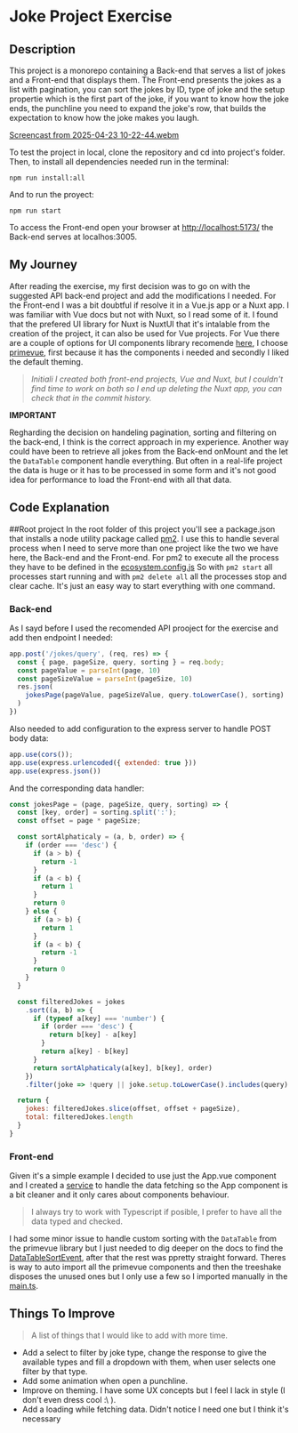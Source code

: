 # Joke Project Exercise

## Description

This project is a monorepo containing a Back-end that serves a list of jokes and a Front-end that displays them. The Front-end presents the jokes as a list with pagination, you can sort the jokes by ID, type of joke and the setup propertie which is the first part of the joke, if you want to know how the joke ends, the punchline you need to expand the joke's row, that builds the expectation to know how the joke makes you laugh.


[Screencast from 2025-04-23 10-22-44.webm](https://github.com/user-attachments/assets/08232e4e-cebf-4dbc-a157-4543fa34ea74)

To test the project in local, clone the repository and cd into project's folder.
Then, to install all dependencies needed run in the terminal:

```shell
npm run install:all
```

And to run the proyect:
```shell
npm run start
```

To access the Front-end open your browser at [http://localhost:5173/](http://localhost:5173/) the Back-end serves at localhos:3005.

## My Journey
After reading the exercise, my first decision was to go on with the suggested API back-end project and add the modifications I needed.
For the Front-end I was a bit doubtful if resolve it in a Vue.js app or a Nuxt app. I was familiar with Vue docs but not with Nuxt, so I read some of it.
I found that the prefered UI library for Nuxt is NuxtUI that it's intalable from the creation of the project, it can also be used for Vue projects.
For Vue there are a couple of options for UI components library recomende [here](https://ui-libs.vercel.app/), I choose [primevue](https://primevue.org/), first because it has the components i needed and secondly I liked the default theming.

> *Initiali I created both front-end projects, Vue and Nuxt, but I couldn't find time to work on both so I end up deleting the Nuxt app, you can check that in the commit history.*

**IMPORTANT**

Regharding the decision on handeling pagination, sorting and filtering on the back-end, I think is the correct approach in my experience. Another way could have been to retrieve all jokes from the Back-end onMount and the let the `DataTable` component handle everything. But often in a real-life project the data is huge or it has to be processed in some form and it's not good idea for performance to load the Front-end with all that data.

## Code Explanation

##Root project
In the root folder of this project you'll see a package.json that installs a node utility package called [pm2](https://www.npmjs.com/package/pm2). I use this to handle several process when I need to serve more than one project like the two we have here, the Back-end and the Front-end.
For pm2 to execute all the process they have to be defined in the [ecosystem.config.js](https://github.com/juanarean/the-joke-project/blob/main/ecosystem.config.js)
So with `pm2 start` all processes start running and with `pm2 delete all` all the processes stop and clear cache.
It's just an easy way to start everything with one command.

### Back-end
As I sayd before I used the recomended API prooject for the exercise and add then endpoint I needed:
```js
app.post('/jokes/query', (req, res) => {
  const { page, pageSize, query, sorting } = req.body;
  const pageValue = parseInt(page, 10)
  const pageSizeValue = parseInt(pageSize, 10)
  res.json(
    jokesPage(pageValue, pageSizeValue, query.toLowerCase(), sorting)
  )
})
```

Also needed to add configuration to the express server to handle POST body data:
```js
app.use(cors());
app.use(express.urlencoded({ extended: true }))
app.use(express.json())
```

And the corresponding data handler:
```js
const jokesPage = (page, pageSize, query, sorting) => {
  const [key, order] = sorting.split(':');
  const offset = page * pageSize;

  const sortAlphaticaly = (a, b, order) => {
    if (order === 'desc') {
      if (a > b) {
        return -1
      }
      if (a < b) {
        return 1
      }
      return 0
    } else {
      if (a > b) {
        return 1
      }
      if (a < b) {
        return -1
      }
      return 0
    }
  }

  const filteredJokes = jokes
    .sort((a, b) => {
      if (typeof a[key] === 'number') {
        if (order === 'desc') {
          return b[key] - a[key]
        }
        return a[key] - b[key]
      }
      return sortAlphaticaly(a[key], b[key], order)
    })
    .filter(joke => !query || joke.setup.toLowerCase().includes(query) || joke.type.toLowerCase().includes(query))

  return {
    jokes: filteredJokes.slice(offset, offset + pageSize),
    total: filteredJokes.length
  }
}
```

### Front-end
Given it's a simple example I decided to use just the App.vue component and I created a [service](https://github.com/juanarean/the-joke-project/blob/main/front-end/vue-app/src/services/service.ts) to handle the data fetching so the App component is a bit cleaner and it only cares about components behaviour.

>I always try to work with Typescript if posible, I prefer to have all the data typed and checked.

I had some minor issue to handle custom sorting with the `DataTable` from the primevue library but I just needed to dig deeper on the docs to find the [DataTableSortEvent](https://primevue.org/datatable/#api.datatable.events.DataTableSortEvent), after that the rest was ppretty straight forward.
Theres is way to auto import all the primevue components and then the treeshake disposes the unused ones but I only use a few so I imported manually in the [main.ts](https://github.com/juanarean/the-joke-project/blob/main/front-end/vue-app/src/main.ts).

## Things To Improve
> A list of things that I would like to add with more time.

* Add a select to filter by joke type, change the response to give the available types and fill a dropdown with them, when user selects one filter by that type.
* Add some animation when open a punchline.
* Improve on theming. I have some UX concepts but I feel I lack in style (I don't even dress cool :\ ).
* Add a loading while fetching data. Didn't notice I need one but I think it's necessary
